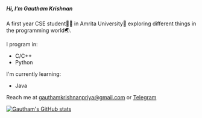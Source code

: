 ##### Hi, I’m Gautham Krishnan 
A first year CSE student🧑‍🎓 in Amrita University🏫 exploring different things in the programming world🌏.

I program in:
 - C/C++
 - Python

I'm currently learning:
 - Java

Reach me at gauthamkrishnanpriya@gmail.com or [Telegram](https://t.me/itsme_gk)

[![Gautham's GitHub stats](https://github-readme-stats.vercel.app/api?username=gauthamk02&count_private=true&theme=radical)](https://github.com/anuraghazra/github-readme-stats)

<!---
Gk119/Gk119 is a ✨ special ✨ repository because its `README.md` (this file) appears on your GitHub profile.
You can click the Preview link to take a look at your changes.
--->
